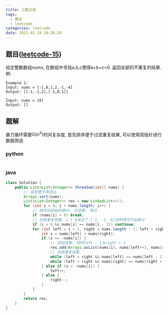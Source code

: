 ```yaml
---
title: 三数之和
tags:
  - 算法
  - leetcode
categories: leetcode
date: 2021-02-24 10:26:29
---
```

## 题目([leetcode-15](https://leetcode.com/problems/3sum/))
给定整数数组nums, 在数组中寻找a,b,c使得a+b+c=0. 返回全部的不重复的结果.  
例:
```
Example 1:
Input: nums = [-1,0,1,2,-1,-4]
Output: [[-1,-1,2],[-1,0,1]]

Input: nums = [0]
Output: []
```

## 题解
暴力循环需要$O(n^3)$时间复杂度, 首先排序便于过滤重复结果, 可以使用双指针进行数据筛选

### python
```python
```

### java
```java
class Solution {
    public List<List<Integer>> threeSum(int[] nums) {
        // 排序便于筛选出
        Arrays.sort(nums);
        List<List<Integer>> res = new LinkedList<>();
        for (int i = 0; i < nums.length; i++) {
            // 排序后起始的值>0, 无结果, 跳过
            if (nums[i] > 0) break;
            // 去除重复结果, i > 0保证了 [-1, -1, 0]这种情况不会跳过
            if (i > 0 && nums[i] == nums[i - 1]) continue;
            for (int left = i + 1, right = nums.length - 1; left < right;) {
                int s = nums[left] + nums[right];
                if (s == -nums[i]) {
                    // 添加结果, 同时left - 1与right + 1
                    res.add(Arrays.asList(nums[i], nums[left++], nums[right--]));
                    // 去除重复结果
                    while (left < right && nums[left] == nums[left - 1]) left++;
                    while (left < right && nums[right] == nums[right + 1]) right--;
                } else if (s < -nums[i]) {
                    left++;
                } else {
                    right--;
                }
            }
        }
        return res;
    }
}
```
